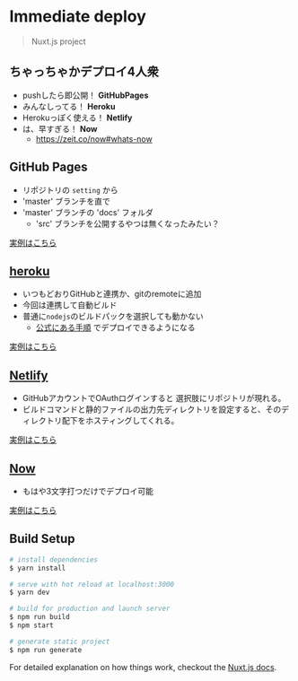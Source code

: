 # Immediate deploy

> Nuxt.js project

## ちゃっちゃかデプロイ4人衆
* pushしたら即公開！ **GitHubPages**
* みんなしってる！ **Heroku**
* Herokuっぽく使える！ **Netlify**
* は、早すぎる！ **Now**
  * https://zeit.co/now#whats-now

## GitHub Pages
* リポジトリの `setting` から
* 'master' ブランチを直で
* 'master' ブランチの 'docs' フォルダ
  * 'src' ブランチを公開するやつは無くなったみたい？

[実例はこちら](https://maruhachi.github.io/immediate-deploy/)

## [heroku](https://dashboard.heroku.com/apps/nuxt-suburi)
* いつもどおりGitHubと連携か、gitのremoteに追加
* 今回は連携して自動ビルド
* 普通に`nodejs`のビルドパックを選択しても動かない
  * [公式にある手順](https://ja.nuxtjs.org/faq/heroku-deployment/) でデプロイできるようになる

[実例はこちら](https://nuxt-suburi.herokuapp.com/) 

## [Netlify](https://app.netlify.com/sites/focused-babbage-bfd300/deploys/5b76af7e4ed62f2cd9a7f8d2)
* GitHubアカウントでOAuthログインすると
  選択肢にリポジトリが現れる。
* ビルドコマンドと静的ファイルの出力先ディレクトリを設定すると、そのディレクトリ配下をホスティングしてくれる。

[実例はこちら](https://focused-babbage-bfd300.netlify.com/)


## [Now](https://zeit.co/now)
* もはや3文字打つだけでデプロイ可能

[実例はこちら](https://docs-tsjqywbweh.now.sh/)


## Build Setup

``` bash
# install dependencies
$ yarn install

# serve with hot reload at localhost:3000
$ yarn dev

# build for production and launch server
$ npm run build
$ npm start

# generate static project
$ npm run generate
```

For detailed explanation on how things work, checkout the [Nuxt.js docs](https://github.com/nuxt/nuxt.js).

